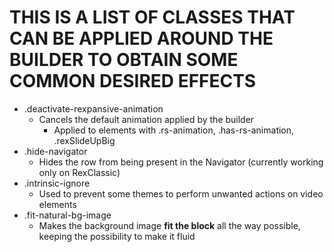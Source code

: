 # THIS IS A LIST OF CLASSES THAT CAN BE APPLIED AROUND THE BUILDER TO OBTAIN SOME COMMON DESIRED EFFECTS

- .deactivate-rexpansive-animation
  - Cancels the default animation applied by the builder
	- Applied to elements with .rs-animation, .has-rs-animation, .rexSlideUpBig
- .hide-navigator
  - Hides the row from being present in the Navigator (currently working only on RexClassic)
- .intrinsic-ignore
  - Used to prevent some themes to perform unwanted actions on video elements
- .fit-natural-bg-image
  - Makes the background image **fit the block** all the way possible, keeping the possibility to make it fluid
